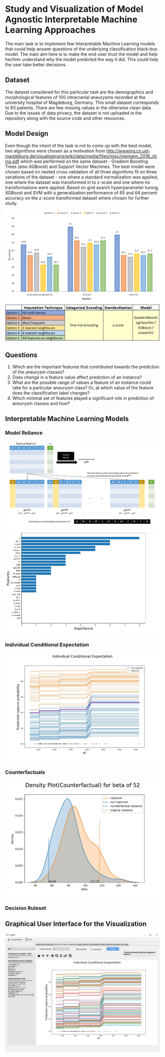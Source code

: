 # Study and Visualization of Model Agnostic Interpretable Machine Learning Approaches

The main task is to implement few Interpretable Machine Learning models that could help answer questions of the underlying classification black-box model. The main aim here is to make the end-user trust the model and help her/him understand why the model predicted the way it did. This could help the user take better decisions. 
  
## Dataset

The dataset considered for this particular task are the demographics and morphological features of 100 intracranial aneurysms recorded at the university hospital of Magdeburg, Germany. This small dataset corresponds to 93 patients. There are few missing values in the otherwise clean data. Due to the issues of data privacy, the dataset is not uploaded in the repository along with the source code and other resources. 

## Model Design

Even though the intent of the task is not to come up with the best model, two algorithms were chosen as a motivation from http://wwwisg.cs.uni-magdeburg.de/visualisierung/wiki/data/media/files/misc/niemann_2018_cbms.pdf which was performed on the same dataset - Gradient Boosting Trees (also XGBoost) and Support Vector Machines. The best model were chosen based on nested cross validation of all three algorithms fit on three variations of the dataset - one where a standard normalization was applied, one where the dataset was transformed in to z-scale and one where no transformations were applied. Based on grid search hyperparameter tuning, XGBoost and SVM with a generalization performance of 65 and 64 percent accuracy on the z-score transformed dataset where chosen for further study.

![alt text](img/performance_scores.PNG)
![alt text](img/Model_details.JPG)

## Questions
  1. Which are the important features that contributed towards the prediction of the aneurysm classes?
  2. Does change in a feature value affect prediction of an instance?
  3. What are the possible range of values a feature of an instance could take for a particular aneurysm class? Or, at which value of the feature does the classification label changes?
  4. Which minimal set of features played a significant role in prediction of aneurysm classes and how?

## Interpretable Machine Learning Models

### Model Reliance
  ![alt text](img/PermutationFeatureImportanceAlgm.png)
  ![alt text](img/Model_reliance.PNG)
### Individual Conditional Expectation
  ![alt text](img/iceplot_gbt_ei_1.jpg)
### Counterfactuals
  ![alt text](img/counterfactual_gbt_52_beta.jpg)
### Decision Ruleset

## Graphical User Interface for the Visualization 
  ![alt text](img/GUI_sample.PNG)
